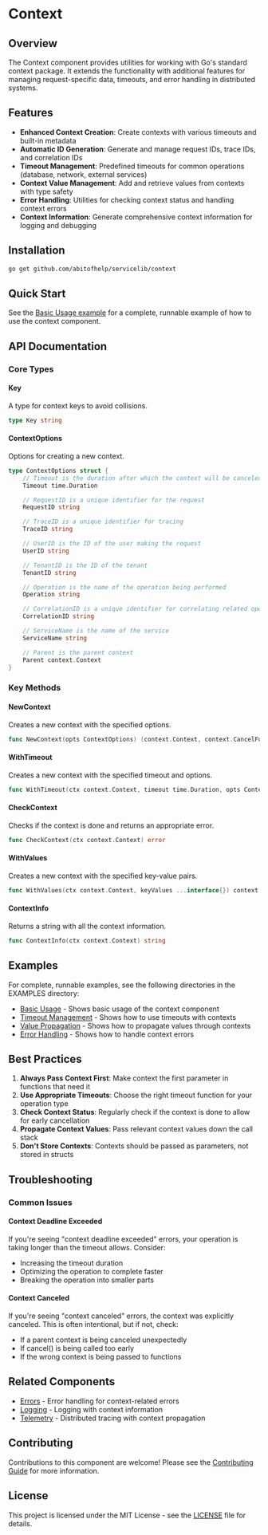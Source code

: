 # Context

## Overview

The Context component provides utilities for working with Go's standard context package. It extends the functionality with additional features for managing request-specific data, timeouts, and error handling in distributed systems.

## Features

- **Enhanced Context Creation**: Create contexts with various timeouts and built-in metadata
- **Automatic ID Generation**: Generate and manage request IDs, trace IDs, and correlation IDs
- **Timeout Management**: Predefined timeouts for common operations (database, network, external services)
- **Context Value Management**: Add and retrieve values from contexts with type safety
- **Error Handling**: Utilities for checking context status and handling context errors
- **Context Information**: Generate comprehensive context information for logging and debugging

## Installation

```bash
go get github.com/abitofhelp/servicelib/context
```

## Quick Start

See the [Basic Usage example](../EXAMPLES/context/basic_usage/README.md) for a complete, runnable example of how to use the context component.

## API Documentation

### Core Types

#### Key

A type for context keys to avoid collisions.

```go
type Key string
```

#### ContextOptions

Options for creating a new context.

```go
type ContextOptions struct {
    // Timeout is the duration after which the context will be canceled
    Timeout time.Duration

    // RequestID is a unique identifier for the request
    RequestID string

    // TraceID is a unique identifier for tracing
    TraceID string

    // UserID is the ID of the user making the request
    UserID string

    // TenantID is the ID of the tenant
    TenantID string

    // Operation is the name of the operation being performed
    Operation string

    // CorrelationID is a unique identifier for correlating related operations
    CorrelationID string

    // ServiceName is the name of the service
    ServiceName string

    // Parent is the parent context
    Parent context.Context
}
```

### Key Methods

#### NewContext

Creates a new context with the specified options.

```go
func NewContext(opts ContextOptions) (context.Context, context.CancelFunc)
```

#### WithTimeout

Creates a new context with the specified timeout and options.

```go
func WithTimeout(ctx context.Context, timeout time.Duration, opts ContextOptions) (context.Context, context.CancelFunc)
```

#### CheckContext

Checks if the context is done and returns an appropriate error.

```go
func CheckContext(ctx context.Context) error
```

#### WithValues

Creates a new context with the specified key-value pairs.

```go
func WithValues(ctx context.Context, keyValues ...interface{}) context.Context
```

#### ContextInfo

Returns a string with all the context information.

```go
func ContextInfo(ctx context.Context) string
```

## Examples

For complete, runnable examples, see the following directories in the EXAMPLES directory:

- [Basic Usage](../EXAMPLES/context/basic_usage/README.md) - Shows basic usage of the context component
- [Timeout Management](../EXAMPLES/context/timeout/README.md) - Shows how to use timeouts with contexts
- [Value Propagation](../EXAMPLES/context/value_propagation/README.md) - Shows how to propagate values through contexts
- [Error Handling](../EXAMPLES/context/error_handling_example.go) - Shows how to handle context errors

## Best Practices

1. **Always Pass Context First**: Make context the first parameter in functions that need it
2. **Use Appropriate Timeouts**: Choose the right timeout function for your operation type
3. **Check Context Status**: Regularly check if the context is done to allow for early cancellation
4. **Propagate Context Values**: Pass relevant context values down the call stack
5. **Don't Store Contexts**: Contexts should be passed as parameters, not stored in structs

## Troubleshooting

### Common Issues

#### Context Deadline Exceeded

If you're seeing "context deadline exceeded" errors, your operation is taking longer than the timeout allows. Consider:
- Increasing the timeout duration
- Optimizing the operation to complete faster
- Breaking the operation into smaller parts

#### Context Canceled

If you're seeing "context canceled" errors, the context was explicitly canceled. This is often intentional, but if not, check:
- If a parent context is being canceled unexpectedly
- If cancel() is being called too early
- If the wrong context is being passed to functions

## Related Components

- [Errors](../errors/README.md) - Error handling for context-related errors
- [Logging](../logging/README.md) - Logging with context information
- [Telemetry](../telemetry/README.md) - Distributed tracing with context propagation

## Contributing

Contributions to this component are welcome! Please see the [Contributing Guide](../CONTRIBUTING.md) for more information.

## License

This project is licensed under the MIT License - see the [LICENSE](../LICENSE) file for details.
